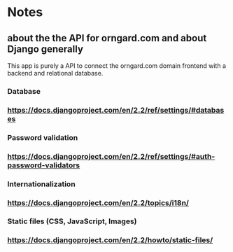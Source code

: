 # Notes 
## about the the API for orngard.com and about Django generally

This app is purely a API to connect the orngard.com domain frontend with a backend and relational database.

### Database
### https://docs.djangoproject.com/en/2.2/ref/settings/#databases

### Password validation
### https://docs.djangoproject.com/en/2.2/ref/settings/#auth-password-validators

### Internationalization
### https://docs.djangoproject.com/en/2.2/topics/i18n/

### Static files (CSS, JavaScript, Images)
### https://docs.djangoproject.com/en/2.2/howto/static-files/

